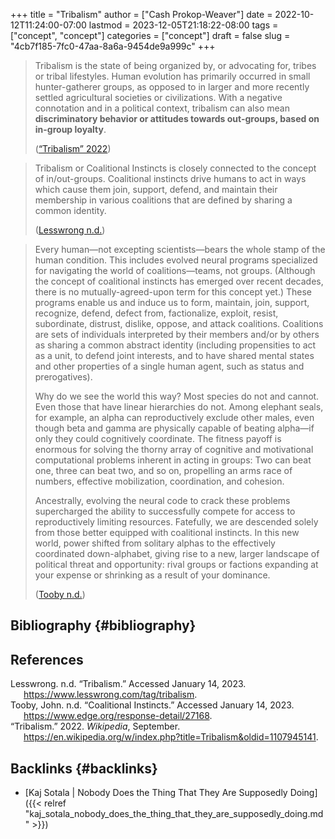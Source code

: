 +++
title = "Tribalism"
author = ["Cash Prokop-Weaver"]
date = 2022-10-12T11:24:00-07:00
lastmod = 2023-12-05T21:18:22-08:00
tags = ["concept", "concept"]
categories = ["concept"]
draft = false
slug = "4cb7f185-7fc0-47aa-8a6a-9454de9a999c"
+++

> Tribalism is the state of being organized by, or advocating for, tribes or tribal lifestyles. Human evolution has primarily occurred in small hunter-gatherer groups, as opposed to in larger and more recently settled agricultural societies or civilizations. With a negative connotation and in a political context, tribalism can also mean **discriminatory behavior or attitudes towards out-groups, based on in-group loyalty**.
>
> (<a href="#citeproc_bib_item_3">“Tribalism” 2022</a>)

<!--quoteend-->

> Tribalism or Coalitional Instincts is closely connected to the concept of in/out-groups. Coalitional instincts drive humans to act in ways which cause them join, support, defend, and maintain their membership in various coalitions that are defined by sharing a common identity.
>
> (<a href="#citeproc_bib_item_1">Lesswrong n.d.</a>)

<!--quoteend-->

> Every human—not excepting scientists—bears the whole stamp of the human condition. This includes evolved neural programs specialized for navigating the world of coalitions—teams, not groups. (Although the concept of coalitional instincts has emerged over recent decades, there is no mutually-agreed-upon term for this concept yet.) These programs enable us and induce us to form, maintain, join, support, recognize, defend, defect from, factionalize, exploit, resist, subordinate, distrust, dislike, oppose, and attack coalitions. Coalitions are sets of individuals interpreted by their members and/or by others as sharing a common abstract identity (including propensities to act as a unit, to defend joint interests, and to have shared mental states and other properties of a single human agent, such as status and prerogatives).
>
> Why do we see the world this way? Most species do not and cannot. Even those that have linear hierarchies do not. Among elephant seals, for example, an alpha can reproductively exclude other males, even though beta and gamma are physically capable of beating alpha—if only they could cognitively coordinate. The fitness payoff is enormous for solving the thorny array of cognitive and motivational computational problems inherent in acting in groups: Two can beat one, three can beat two, and so on, propelling an arms race of numbers, effective mobilization, coordination, and cohesion.
>
> Ancestrally, evolving the neural code to crack these problems supercharged the ability to successfully compete for access to reproductively limiting resources. Fatefully, we are descended solely from those better equipped with coalitional instincts. In this new world, power shifted from solitary alphas to the effectively coordinated down-alphabet, giving rise to a new, larger landscape of political threat and opportunity: rival groups or factions expanding at your expense or shrinking as a result of your dominance.
>
> (<a href="#citeproc_bib_item_2">Tooby n.d.</a>)


## Bibliography {#bibliography}

## References

<style>.csl-entry{text-indent: -1.5em; margin-left: 1.5em;}</style><div class="csl-bib-body">
  <div class="csl-entry"><a id="citeproc_bib_item_1"></a>Lesswrong. n.d. “Tribalism.” Accessed January 14, 2023. <a href="https://www.lesswrong.com/tag/tribalism">https://www.lesswrong.com/tag/tribalism</a>.</div>
  <div class="csl-entry"><a id="citeproc_bib_item_2"></a>Tooby, John. n.d. “Coalitional Instincts.” Accessed January 14, 2023. <a href="https://www.edge.org/response-detail/27168">https://www.edge.org/response-detail/27168</a>.</div>
  <div class="csl-entry"><a id="citeproc_bib_item_3"></a>“Tribalism.” 2022. <i>Wikipedia</i>, September. <a href="https://en.wikipedia.org/w/index.php?title=Tribalism&oldid=1107945141">https://en.wikipedia.org/w/index.php?title=Tribalism&#38;oldid=1107945141</a>.</div>
</div>


## Backlinks {#backlinks}

-   [Kaj Sotala | Nobody Does the Thing That They Are Supposedly Doing]({{< relref "kaj_sotala_nobody_does_the_thing_that_they_are_supposedly_doing.md" >}})

